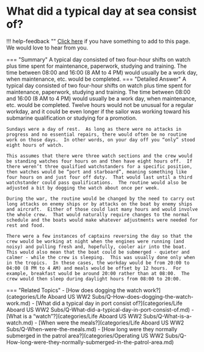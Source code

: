 # What did a typical day at sea consist of?

!!! help-feedback ""
    [Click here](https://replace.md) if you have something to add to this page. We would love to hear from you.

=== "Summary"
    A typical day consisted of two four-hour shifts on watch plus time spent for maintenance, paperwork, studying and training. The time between 08:00 and 16:00 (8 AM to 4 PM) would usually be a work day, when maintenance, etc. would be completed.
=== "Detailed Answer"
    A typical day consisted of two four-hour shifts on watch plus time spent for maintenance, paperwork, studying and training.  The time between 08:00 and 16:00 (8 AM to 4 PM) would usually be a work day, when maintenance, etc. would be completed.  Twelve hours would not be unusual for a regular workday, and it could be even longer if the sailor was working toward his submarine qualification or studying for a promotion.

    Sundays were a day of rest.  As long as there were no attacks in progress and no essential repairs, there would often be no routine work on those days.  In other words, on your day off you “only” stood eight hours of watch.

    This assumes that there were three watch sections and the crew would be standing watches four hours on and then have eight hours off.  If there weren’t three qualified watchstanders for a specific position, then watches would be “port and starboard”, meaning something like four hours on and just four off duty.  That would last until a third watchstander could pass qualifications.  The routine would also be adjusted a bit by dogging the watch about once per week.

    During the war, the routine would be changed by the need to carry out long attacks on enemy ships or by attacks on the boat by enemy ships and aircraft.  Either of those could last many hours and would involve the whole crew.  That would naturally require changes to the normal schedule and the boats would make whatever adjustments were needed for rest and food.

    There were a few instances of captains reversing the day so that the crew would be working at night when the engines were running (and noisy) and pulling fresh and, hopefully, cooler air into the boat.  This would also mean that the boat could be submerged - quieter and calmer - while the crew is sleeping.  This was usually done only when in the tropics.  In these cases, the workday would be from 20:00 to 04:00 (8 PM to 4 AM) and meals would be offset by 12 hours.  For example, breakfast would be around 20:00 rather than at 08:00.  The crew would then sleep during daylight hours from 08:00 to 20:00.
=== "Related Topics"
    - [How does dogging the watch work?](categories/Life Aboard US WW2 Subs/Q-How-does-dogging-the-watch-work.md)
    - [What did a typical day in port consist of?](categories/Life Aboard US WW2 Subs/Q-What-did-a-typical-day-in-port-consist-of.md)
    - [What is a “watch”?](categories/Life Aboard US WW2 Subs/Q-What-is-a-watch.md)
    - [When were the meals?](categories/Life Aboard US WW2 Subs/Q-When-were-the-meals.md)
    - [How long were they normally submerged in the patrol area?](categories/Operating US WW2 Subs/Q-How-long-were-they-normally-submerged-in-the-patrol-area.md)
